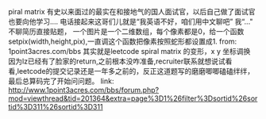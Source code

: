 piral matrix
有史以来面过的最实在和接地气的国人面试官，以后自己做了面试官也要向他学习....
电话接起来这哥们儿就是“我英语不好，咱们用中文聊吧”  我“..."
不聊简历直接贴题， 一个图片是一个二维数组，每个像素都是0，给一个函数setpix(width,height,pix),一直调这个函数把像素按照蛇形都设置成1. from: 1point3acres.com/bbs 
其实就是leetcode spiral matrix 的变形，x y 坐标调换
因为lz已经有了脸家的return,之前根本没咋准备,recruiter联系就想说试看看,leetcode的提交记录还是一年多之前的，反正这道题写的磨磨唧唧磕磕绊绊，
最后总算码完了开始问问题。
link: http://www.1point3acres.com/bbs/forum.php?mod=viewthread&tid=201364&extra=page%3D1%26filter%3Dsortid%26sortid%3D311%26sortid%3D311
